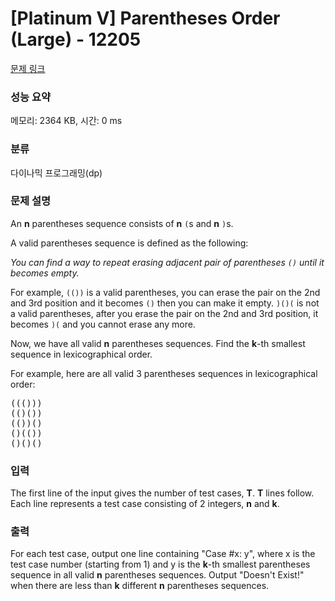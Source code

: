 # [Platinum V] Parentheses Order (Large) - 12205 

[문제 링크](https://www.acmicpc.net/problem/12205) 

### 성능 요약

메모리: 2364 KB, 시간: 0 ms

### 분류

다이나믹 프로그래밍(dp)

### 문제 설명

<p>An <b>n</b> parentheses sequence consists of <b>n</b> <code>(</code>s and <b>n</b> <code>)</code>s.</p>

<p>A valid parentheses sequence is defined as the following:</p>

<p><i>You can find a way to repeat erasing adjacent pair of parentheses <code>()</code> until it becomes empty.</i></p>

<p>For example, <code>(())</code> is a valid parentheses, you can erase the pair on the 2nd and 3rd position and it becomes <code>()</code> then you can make it empty. <code>)()(</code> is not a valid parentheses, after you erase the pair on the 2nd and 3rd position, it becomes <code>)(</code> and you cannot erase any more.</p>

<p>Now, we have all valid <b>n</b> parentheses sequences. Find the <b>k</b>-th smallest sequence in lexicographical order.</p>

<p>For example, here are all valid 3 parentheses sequences in lexicographical order:</p>

<pre>((()))
(()())
(())()
()(())
()()()
</pre>

### 입력 

 <p>The first line of the input gives the number of test cases, <strong>T</strong>. <strong>T</strong> lines follow. Each line represents a test case consisting of 2 integers, <strong>n</strong> and <strong>k</strong>.</p>

### 출력 

 <p>For each test case, output one line containing "Case #x: y", where x is the test case number (starting from 1) and y is the <strong>k</strong>-th smallest parentheses sequence in all valid <strong>n</strong> parentheses sequences. Output "Doesn't Exist!" when there are less than <strong>k</strong> different <strong>n</strong> parentheses sequences.</p>

